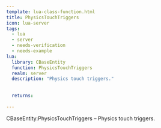 ```yaml
---
template: lua-class-function.html
title: PhysicsTouchTriggers
icon: lua-server
tags:
  - lua
  - server
  - needs-verification
  - needs-example
lua:
  library: CBaseEntity
  function: PhysicsTouchTriggers
  realm: server
  description: "Physics touch triggers."
  
  
  returns:
    
---
```


<div class="lua__search__keywords">
CBaseEntity:PhysicsTouchTriggers &#x2013; Physics touch triggers.
</div>
